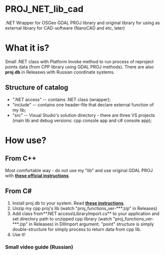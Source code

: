 # PROJ_NET_lib_cad
.NET Wrapper for OSGeo GDAL PROJ library and original library for using as external library for CAD-software (NanoCAD and etc, later)
# What it is?
Small .NET class with Platform Invoke method to run process of reproject points data (from CPP library using GDAL PROJ methods).  There are also **proj.db** in Releasws with Russian coordinate systems.
## Structure of catalog
- ".NET access" -- contains .NET class (wrapper);
- "include" -- contains one header-file that declare external function of my lib;
- "src" -- Visual Studio's solution directory - there are three VS projects (main lib and debug versions: cpp console app and c# console app);
# How use?
## From C++
Most comfortable way - do not use my "lib" and use original GDAL PROJ with [**these official instructions**](https://proj.org/development/quickstart.html).
## From C#
1. Install proj.db to your system. Read [**these instructions**](https://proj.org/resource_files.html#where-are-proj-resource-files-looked-for).
2. Unzip my cpp proj's lib (watch "proj_functions_ver-\*\*\*.zip" in Releases)
3. Add class from**.NET access\LibraryImport.cs** to your application and set directory path to unzipped cpp library (watch "proj_functions_ver-\*\*\*.zip" in Releases) in DllImport argument. "point" structure is simply double-structure for simply process to return data from cpp lib.
4. Use it!

### Small video guide (Russian)
